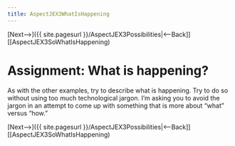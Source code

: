 ```yaml
---
title: AspectJEX3WhatIsHappening
---
```

[Next-->]({{ site.pagesurl }}/AspectJEX3Possibilities|<--Back]] [[AspectJEX3SoWhatIsHappening)

# Assignment: What is happening?
As with the other examples, try to describe what is happening. Try to do so without using too much technological jargon. I’m asking you to avoid the jargon in an attempt to come up with something that is more about “what” versus “how.”

[Next-->]({{ site.pagesurl }}/AspectJEX3Possibilities|<--Back]] [[AspectJEX3SoWhatIsHappening)